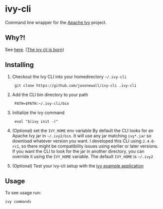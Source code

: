 ivy-cli
==============================

Command line wrapper for the [Apache Ivy](http://ant.apache.org/ivy/index.html) project.

## Why?!

See [here](https://github.com/jasonewall/hex/wiki/The-ivy-cli-is-born). ([The ivy cli is born](https://github.com/jasonewall/hex/wiki/The-ivy-cli-is-born))

## Installing

1. Checkout the Ivy CLI into your homedirectory `~/.ivy-cli`

        git clone https://github.com/jasonewall/ivy-cli .ivy-cli

2. Add the CLI bin directory to your path

        PATH=$PATH:~/.ivy-cli/bin

3. Initialize the ivy command

        eval "$(ivy init -)"

4. (Optional) set the `IVY_HOME` env variable
   By default the CLI looks for an Apache Ivy jar in `~/.ivy2/bin`. It will use any jar matching `ivy*.jar` so download whatever version you want. I developed this CLI using `2.4.0-rc1`, so there might be compatibility issues using earlier or later versions. If you want the CLI to look for the jar in another directory, you can override it using the `IVY_HOME` variable. The default `IVY_HOME` is `~/.ivy2`

5. (Optional) Test your ivy-cli setup with the [ivy example application](https://github.com/jasonewall/example-ivy-app)

## Usage

To see usage run:

    ivy commands
